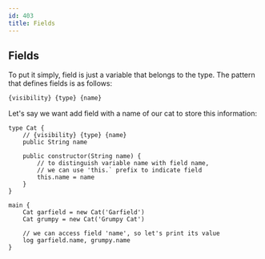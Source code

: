 ```yaml
---
id: 403
title: Fields
---
```


## Fields
To put it simply, field is just a variable that belongs to the type. 
The pattern that defines fields is as follows:

```xml
{visibility} {type} {name}
```

Let's say we want add field with a name of our cat to store this information:

```panda
type Cat {
    // {visibility} {type} {name}
    public String name

    public constructor(String name) {
        // to distinguish variable name with field name, 
        // we can use 'this.` prefix to indicate field
        this.name = name
    }
}

main {
    Cat garfield = new Cat('Garfield')
    Cat grumpy = new Cat('Grumpy Cat')

    // we can access field 'name', so let's print its value
    log garfield.name, grumpy.name
}
```

